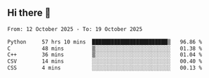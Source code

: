 ## Hi there 👋

<!--
**Bojupi/Bojupi** is a ✨ _special_ ✨ repository because its `README.md` (this file) appears on your GitHub profile.

Here are some ideas to get you started:

- 🔭 I’m currently working on ...
- 🌱 I’m currently learning ...
- 👯 I’m looking to collaborate on ...
- 🤔 I’m looking for help with ...
- 💬 Ask me about ...
- 📫 How to reach me: ...
- 😄 Pronouns: ...
- ⚡ Fun fact: ...
-->

<!--START_SECTION:waka-->

```txt
From: 12 October 2025 - To: 19 October 2025

Python     57 hrs 10 mins  ████████████████████████▒   96.86 %
C          48 mins         ▒░░░░░░░░░░░░░░░░░░░░░░░░   01.38 %
C++        36 mins         ▒░░░░░░░░░░░░░░░░░░░░░░░░   01.04 %
CSV        14 mins         ░░░░░░░░░░░░░░░░░░░░░░░░░   00.40 %
CSS        4 mins          ░░░░░░░░░░░░░░░░░░░░░░░░░   00.13 %
```

<!--END_SECTION:waka-->
